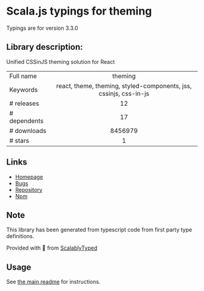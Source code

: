 
# Scala.js typings for theming

Typings are for version 3.3.0

## Library description:
Unified CSSinJS theming solution for React

|                    |                 |
| ------------------ | :-------------: |
| Full name          | theming |
| Keywords           | react, theme, theming, styled-components, jss, cssinjs, css-in-js |
| # releases         | 12 |
| # dependents       | 17 |
| # downloads        | 8456979 |
| # stars            | 1 |

## Links
- [Homepage](https://github.com/cssinjs/theming#readme)
- [Bugs](https://github.com/cssinjs/theming/issues)
- [Repository](https://github.com/cssinjs/theming)
- [Npm](https://www.npmjs.com/package/theming)
    


## Note
This library has been generated from typescript code from first party type definitions.

Provided with :purple_heart: from [ScalablyTyped](https://github.com/oyvindberg/ScalablyTyped)

## Usage
See [the main readme](../../readme.md) for instructions.


